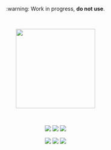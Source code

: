 <p align="center">
  :warning:  Work in progress, <b>do not use</b>.
</p>

<br>

<p align="center">
  <img src="https://user-images.githubusercontent.com/29265684/59563000-a5e0ec80-9077-11e9-8c12-548e435bbeef.png"
    style="background:transparent; background-color:transparent;"
    width="210px"
    type="image/png" />
</p>

<br>

<p align="center">
  <img src="https://user-images.githubusercontent.com/29265684/59552843-2f88af80-8fcf-11e9-8d91-5be610ecf3c5.png" />
  <img src="https://user-images.githubusercontent.com/29265684/59552844-31527300-8fcf-11e9-8ac1-4b5dc95bda70.png" />
  <img src="https://user-images.githubusercontent.com/29265684/59552846-3283a000-8fcf-11e9-9eb3-bc93fea7308e.png" />
</p>

<p align="center">
  <img src="https://user-images.githubusercontent.com/29265684/44616275-49b29f00-a890-11e8-9e62-df59e026c96d.png" />
  <img src="https://user-images.githubusercontent.com/29265684/44616251-a8c3e400-a88f-11e8-9a9b-461f822d95f6.png" />
  <img src="https://user-images.githubusercontent.com/29265684/44615796-02271580-a886-11e8-9d3d-94ed4254f82a.png" />
</p>
